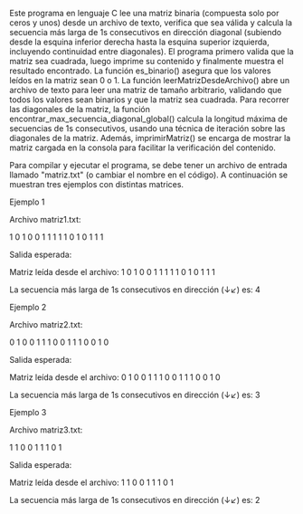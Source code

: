 Este programa en lenguaje C lee una matriz binaria (compuesta solo por ceros y unos) desde un archivo de texto, verifica que sea válida y calcula la secuencia más larga de 1s consecutivos en dirección diagonal (subiendo desde la esquina inferior derecha hasta la esquina superior izquierda, incluyendo continuidad entre diagonales). El programa primero valida que la matriz sea cuadrada, luego imprime su contenido y finalmente muestra el resultado encontrado. La función es_binario() asegura que los valores leídos en la matriz sean 0 o 1. La función leerMatrizDesdeArchivo() abre un archivo de texto para leer una matriz de tamaño arbitrario, validando que todos los valores sean binarios y que la matriz sea cuadrada. Para recorrer las diagonales de la matriz, la función encontrar_max_secuencia_diagonal_global() calcula la longitud máxima de secuencias de 1s consecutivos, usando una técnica de iteración sobre las diagonales de la matriz. Además, imprimirMatriz() se encarga de mostrar la matriz cargada en la consola para facilitar la verificación del contenido.

Para compilar y ejecutar el programa, se debe tener un archivo de entrada llamado "matriz.txt" (o cambiar el nombre en el código). A continuación se muestran tres ejemplos con distintas matrices.

Ejemplo 1

Archivo matriz1.txt:

1 0 1 0 0 1 1 1 1 1 0 1 0 1 1 1

Salida esperada:

Matriz leída desde el archivo: 1 0 1 0 0 1 1 1 1 1 0 1 0 1 1 1

La secuencia más larga de 1s consecutivos en dirección (↓↙) es: 4

Ejemplo 2

Archivo matriz2.txt:

0 1 0 0 1 1 1 0 0 1 1 1 0 0 1 0

Salida esperada:

Matriz leída desde el archivo: 0 1 0 0 1 1 1 0 0 1 1 1 0 0 1 0

La secuencia más larga de 1s consecutivos en dirección (↓↙) es: 3

Ejemplo 3

Archivo matriz3.txt:

1 1 0 0 1 1 1 0 1

Salida esperada:

Matriz leída desde el archivo: 1 1 0 0 1 1 1 0 1

La secuencia más larga de 1s consecutivos en dirección (↓↙) es: 2
